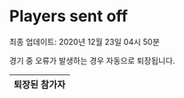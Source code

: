 # Players sent off
최종 업데이트: 2020년 12월 23일 04시 50분


경기 중 오류가 발생하는 경우 자동으로 퇴장됩니다.


| 퇴장된 참가자 |
|:---:|